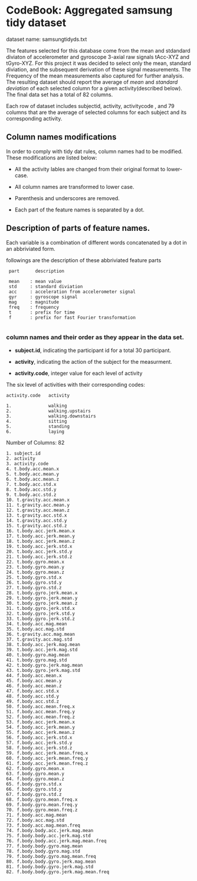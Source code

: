 CodeBook: Aggregated samsung tidy dataset
========================================================

dataset name: samsungtidyds.txt

The features selected for this database come from the mean and stdandard diviaton of accelerometer and gyroscope 3-axial raw signals tAcc-XYZ and tGyro-XYZ. For this project it was decided to select only the mean, standard diviation, and the subsequent derivation of these signal measurements.  The Frequency of the mean measurements also captured for further analysis. The resulting dataset should report the average of _mean_ and _standard deviation_  of each selected column for a given activity(described below). The final data set has a total of 82 columns.

Each row of dataset includes subjectid, activity, activitycode , and 79 columns that
are the average of selected columns for each subject and its corresponding activity.

## Column names modifications

 In order to comply with tidy dat rules, column names had to be modified. These modifications are listed below:
 
* All the activity lables are changed from their original format to lower-case.

* All column names are transformed to lower case.

* Parenthesis and underscores are removed.

* Each part of the feature names is separated by a dot.


##  Description of parts of feature names.

Each variable is a combination of different words concatenated by a dot in an abbriviated form.

followings are the description of these abbriviated feature parts 
```
 part      description
 
 mean    : mean value
 std     : standard diviation
 acc     : acceleration from accelerometer signal
 gyr     : gyroscope signal
 mag     : magnitude
 freq    : frequency
 t       : prefix for time
 f       : prefix for fast Fourier transformation
 
```
### column names and their order as they appear in the data set.

* **subject.id**, indicating the participant id for a total 30 participant.

* **activity**, indicating the action of the subject for the measurment.

* **activity.code**,  integer value for each level of activity


The six level of activities with their corresponding codes:

```
activity.code   activity

1.              walking              
2.              walking.upstairs     
3.              walking.downstairs   
4.              sitting              
5.              standing             
6.              laying               
```

Number of Columns: 82

```
1. subject.id
2. activity
3. activity.code
4. t.body.acc.mean.x
5. t.body.acc.mean.y
6. t.body.acc.mean.z
7. t.body.acc.std.x
8. t.body.acc.std.y
9. t.body.acc.std.z
10. t.gravity.acc.mean.x
11. t.gravity.acc.mean.y
12. t.gravity.acc.mean.z
13. t.gravity.acc.std.x
14. t.gravity.acc.std.y
15. t.gravity.acc.std.z
16. t.body.acc.jerk.mean.x
17. t.body.acc.jerk.mean.y
18. t.body.acc.jerk.mean.z
19. t.body.acc.jerk.std.x
20. t.body.acc.jerk.std.y
21. t.body.acc.jerk.std.z
22. t.body.gyro.mean.x
23. t.body.gyro.mean.y
24. t.body.gyro.mean.z
25. t.body.gyro.std.x
26. t.body.gyro.std.y
27. t.body.gyro.std.z
28. t.body.gyro.jerk.mean.x
29. t.body.gyro.jerk.mean.y
30. t.body.gyro.jerk.mean.z
31. t.body.gyro.jerk.std.x
32. t.body.gyro.jerk.std.y
33. t.body.gyro.jerk.std.z
34. t.body.acc.mag.mean
35. t.body.acc.mag.std
36. t.gravity.acc.mag.mean
37. t.gravity.acc.mag.std
38. t.body.acc.jerk.mag.mean
39. t.body.acc.jerk.mag.std
40. t.body.gyro.mag.mean
41. t.body.gyro.mag.std
42. t.body.gyro.jerk.mag.mean
43. t.body.gyro.jerk.mag.std
44. f.body.acc.mean.x
45. f.body.acc.mean.y
46. f.body.acc.mean.z
47. f.body.acc.std.x
48. f.body.acc.std.y
49. f.body.acc.std.z
50. f.body.acc.mean.freq.x
51. f.body.acc.mean.freq.y
52. f.body.acc.mean.freq.z
53. f.body.acc.jerk.mean.x
54. f.body.acc.jerk.mean.y
55. f.body.acc.jerk.mean.z
56. f.body.acc.jerk.std.x
57. f.body.acc.jerk.std.y
58. f.body.acc.jerk.std.z
59. f.body.acc.jerk.mean.freq.x
60. f.body.acc.jerk.mean.freq.y
61. f.body.acc.jerk.mean.freq.z
62. f.body.gyro.mean.x
63. f.body.gyro.mean.y
64. f.body.gyro.mean.z
65. f.body.gyro.std.x
66. f.body.gyro.std.y
67. f.body.gyro.std.z
68. f.body.gyro.mean.freq.x
69. f.body.gyro.mean.freq.y
70. f.body.gyro.mean.freq.z
71. f.body.acc.mag.mean
72. f.body.acc.mag.std
73. f.body.acc.mag.mean.freq
74. f.body.body.acc.jerk.mag.mean
75. f.body.body.acc.jerk.mag.std
76. f.body.body.acc.jerk.mag.mean.freq
77. f.body.body.gyro.mag.mean
78. f.body.body.gyro.mag.std
79. f.body.body.gyro.mag.mean.freq
80. f.body.body.gyro.jerk.mag.mean
81. f.body.body.gyro.jerk.mag.std
82. f.body.body.gyro.jerk.mag.mean.freq
```